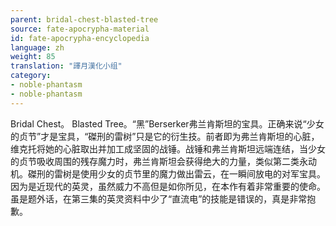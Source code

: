 ```yaml
---
parent: bridal-chest-blasted-tree
source: fate-apocrypha-material
id: fate-apocrypha-encyclopedia
language: zh
weight: 85
translation: "譯月漢化小组"
category:
- noble-phantasm
- noble-phantasm
---
```


Bridal Chest。
Blasted Tree。“黑”Berserker弗兰肯斯坦的宝具。正确来说“少女的贞节”才是宝具，“磔刑的雷树”只是它的衍生技。前者即为弗兰肯斯坦的心脏，维克托将她的心脏取出并加工成坚固的战锤。战锤和弗兰肯斯坦远端连结，当少女的贞节吸收周围的残存魔力时，弗兰肯斯坦会获得绝大的力量，类似第二类永动机。磔刑的雷树是使用少女的贞节里的魔力做出雷云，在一瞬间放电的对军宝具。
因为是近现代的英灵，虽然威力不高但是如你所见，在本作有着非常重要的使命。
虽是题外话，在第三集的英灵资料中少了“直流电”的技能是错误的，真是非常抱歉。
